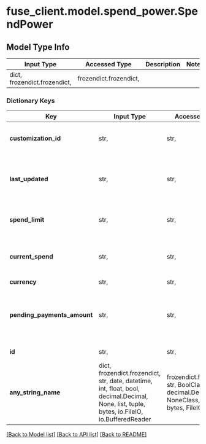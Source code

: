 # fuse_client.model.spend_power.SpendPower

## Model Type Info
Input Type | Accessed Type | Description | Notes
------------ | ------------- | ------------- | -------------
dict, frozendict.frozendict,  | frozendict.frozendict,  |  | 

### Dictionary Keys
Key | Input Type | Accessed Type | Description | Notes
------------ | ------------- | ------------- | ------------- | -------------
**customization_id** | str,  | str,  | The customization id of the spend power. | 
**last_updated** | str,  | str,  | The datetime of when the spend power was most recently updated. | 
**spend_limit** | str,  | str,  | The amount, in cents, of the users spend limit. | 
**current_spend** | str,  | str,  | The amount, in cents, that the user has already spent. | 
**currency** | str,  | str,  | The currency. | 
**pending_payments_amount** | str,  | str,  | The accumulative amount, in cents, of all the combined pending payments. | 
**id** | str,  | str,  | The id of the spend power | 
**any_string_name** | dict, frozendict.frozendict, str, date, datetime, int, float, bool, decimal.Decimal, None, list, tuple, bytes, io.FileIO, io.BufferedReader | frozendict.frozendict, str, BoolClass, decimal.Decimal, NoneClass, tuple, bytes, FileIO | any string name can be used but the value must be the correct type | [optional]

[[Back to Model list]](../../README.md#documentation-for-models) [[Back to API list]](../../README.md#documentation-for-api-endpoints) [[Back to README]](../../README.md)

